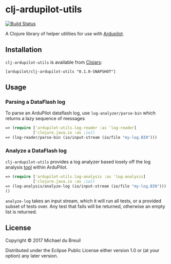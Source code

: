 # clj-ardupilot-utils

[![Build Status](https://semaphoreci.com/api/v1/ardupilot/clj-ardupilot-utils/branches/master/badge.svg)](https://semaphoreci.com/ardupilot/clj-ardupilot-utils)

A Clojure library of helper utilities for use with [Ardupilot](https://github.com/ArduPilot/ardupilot/).

## Installation

`clj-ardupilot-utils` is available from [Clojars](https://clojars.org/ardupilot/clj-ardupilot-utils):

```
[ardupilot/clj-ardupilot-utils "0.1.0-SNAPSHOT"]
```

## Usage

### Parsing a DataFlash log

To parse an ArduPilot dataflash log, use `log-analyzer/parse-bin` which returns a lazy sequence of messages

```clojure
=> (require ['ardupilot-utils.log-reader :as 'log-reader]
            ['clojure.java.io :as ;io])
=> (log-reader/parse-bin (io/input-stream (io/file "my-log.BIN")))
```

### Analyze a DataFlash log

`clj-ardupilot-utils` provides a log analyzer based losely off the log analysis [tool](https://github.com/ArduPilot/ardupilot/tree/master/Tools/LogAnalyzer) within ArduPilot.

```clojure
=> (require ['ardupilot-utils.log-analysis :as 'log-analysis]
            ['clojure.java.io :as ;io])
=> (log-analysis/analyze-log (io/input-stream (io/file "my-log.BIN")))
()
```

`analyze-log` takes an input stream, which it will run all tests, or a provided subset of tests over. Any test that fails will be returned, otherwise an empty list is returned.

## License

Copyright © 2017 Michael du Breuil

Distributed under the Eclipse Public License either version 1.0 or (at
your option) any later version.
